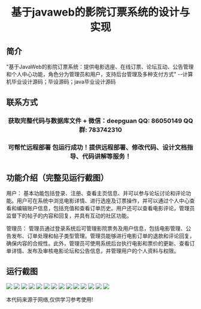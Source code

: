 <p><h1 align="center">基于javaweb的影院订票系统的设计与实现</h1></p>

## 简介
"基于JavaWeb的影院订票系统：提供电影选座、在线订票、论坛互动、公告管理和个人中心功能，角色分为管理员和用户，支持后台管理及多种支付方式"    --计算机毕业设计源码；毕设源码；java毕业设计源码


## 联系方式
<p><h3 align="center">获取完整代码与数据库文件 + 微信：deepguan QQ: 86050149 QQ群: 783742310</h3></p>
<p><h3 align="center">可帮忙远程部署 包运行成功！提供远程部署、修改代码、设计文档指导、代码讲解等服务！</h3></p>

## 功能介绍（完整见运行截图）
用户： 基本功能包括登录、注册、查看主页信息、并可以参与论坛讨论和评论功能。用户可在系统中浏览电影详情、进行选座及订票操作，并可以通过个人中心查看和编辑账户信息，包括充值和查看订单历史。用户还可以查看电影评论，管理员监督下的帖子的内容和回复，并具有互动的社区功能。

管理员： 管理员通过登录系统后可管理影院票务及用户信息，包括电影管理、公告发布、订单处理和帖子类型管理。管理员能够进行电影订单的退款和评论回复，确保内容的合规性。此外，管理员可使用系统后台执行电影和票价的更新、查看订单详情、发布及审核电影论坛和公告信息，并管理用户的个人资料与权限。


## 运行截图
![](https://bs-1329754181.cos.ap-shanghai.myqcloud.com/spring/CinemaTicketBookingSystemDesignAndImplementation/img/001.jpg)
![](https://bs-1329754181.cos.ap-shanghai.myqcloud.com/spring/CinemaTicketBookingSystemDesignAndImplementation/img/002.jpg)
![](https://bs-1329754181.cos.ap-shanghai.myqcloud.com/spring/CinemaTicketBookingSystemDesignAndImplementation/img/003.jpg)
![](https://bs-1329754181.cos.ap-shanghai.myqcloud.com/spring/CinemaTicketBookingSystemDesignAndImplementation/img/004.jpg)
![](https://bs-1329754181.cos.ap-shanghai.myqcloud.com/spring/CinemaTicketBookingSystemDesignAndImplementation/img/005.jpg)
![](https://bs-1329754181.cos.ap-shanghai.myqcloud.com/spring/CinemaTicketBookingSystemDesignAndImplementation/img/006.jpg)
![](https://bs-1329754181.cos.ap-shanghai.myqcloud.com/spring/CinemaTicketBookingSystemDesignAndImplementation/img/007.jpg)
![](https://bs-1329754181.cos.ap-shanghai.myqcloud.com/spring/CinemaTicketBookingSystemDesignAndImplementation/img/008.jpg)
![](https://bs-1329754181.cos.ap-shanghai.myqcloud.com/spring/CinemaTicketBookingSystemDesignAndImplementation/img/009.jpg)
![](https://bs-1329754181.cos.ap-shanghai.myqcloud.com/spring/CinemaTicketBookingSystemDesignAndImplementation/img/010.jpg)
![](https://bs-1329754181.cos.ap-shanghai.myqcloud.com/spring/CinemaTicketBookingSystemDesignAndImplementation/img/011.jpg)
![](https://bs-1329754181.cos.ap-shanghai.myqcloud.com/spring/CinemaTicketBookingSystemDesignAndImplementation/img/012.jpg)
![](https://bs-1329754181.cos.ap-shanghai.myqcloud.com/spring/CinemaTicketBookingSystemDesignAndImplementation/img/013.jpg)
![](https://bs-1329754181.cos.ap-shanghai.myqcloud.com/spring/CinemaTicketBookingSystemDesignAndImplementation/img/014.jpg)

<p>本代码来源于网络,仅供学习参考使用!</p>
